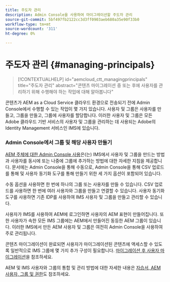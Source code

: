 ```yaml
---
title: 주도자 관리
description: Admin Console을 사용하여 마이그레이션할 주도자 관리
source-git-commit: 5bf497fb2122cc3d3ff0903aeb680a35e90f33b0
workflow-type: tm+mt
source-wordcount: '311'
ht-degree: 0%

---
```



# 주도자 관리 {#managing-principals}

>[!CONTEXTUALHELP]
>id="aemcloud_ctt_managingprincipals"
>title="주도자 관리"
>abstract="콘텐츠 마이그레이션 중 또는 후에 사용자를 관리하기 위해 수행해야 하는 작업에 대해 알아봅니다"

콘텐츠가 AEM as a Cloud Service 클라우드 환경으로 전송되기 전에 Admin Console에서 수행할 수 있는 작업이 몇 가지 있습니다.  사용자 및 그룹은 사용자를 만들고, 그룹을 만들고, 그룹에 사용자를 할당합니다. 이러한 사용자 및 그룹은 모든 Adobe 클라우드 기반 서비스의 사용자 및 그룹을 관리하는 데 사용되는 Adobe의 Identity Management 서비스인 IMS에 있습니다.

### Admin Console에서 그룹 및 해당 사용자 만들기

[AEM 주체에 대한 Admin Console 사용](https://experienceleague.adobe.com/en/docs/experience-manager-cloud-service/content/security/ims-support#how-to-set-up)은(는) IMS에서 사용자 및 그룹을 만드는 방법과 사용자를 동시에 또는 나중에 그룹에 추가하는 방법에 대한 자세한 지침을 제공합니다.  문서에는 Admin Console을 통해 수동으로, Admin Console을 통해 CSV 업로드를 통해 및 사용자 동기화 도구를 통해 만들기 위한 세 가지 옵션이 포함되어 있습니다.

수동 옵션을 사용하면 한 번에 하나의 그룹 또는 사용자를 만들 수 있습니다. CSV 업로드를 사용하면 한 번에 여러 사용자와 그룹을 만들고 연결할 수 있습니다. 사용자 동기화 도구를 사용하면 기존 IDP를 사용하여 IMS 사용자 및 그룹을 만들고 관리할 수 있습니다.

사용자가 IMS를 사용하여 AEM에 로그인하면 사용자의 AEM 표현이 만들어집니다.  또한 사용자가 속한 모든 IMS 그룹에는 AEM에서 만들어진 동등한 AEM 그룹이 있습니다.  이러한 IMS에서 만든 AEM 사용자 및 그룹은 여전히 Admin Console을 사용하여 주로 관리됩니다.

콘텐츠 마이그레이션이 완료되면 사용자가 마이그레이션된 콘텐츠에 액세스할 수 있도록 일반적으로 IMS 그룹에 몇 가지 추가 구성이 필요합니다.  [마이그레이션 후 사용자 마이그레이션](/help/journey-migration/managing-principals-after-migration.md)을 참조하세요.

AEM 및 IMS 사용자와 그룹의 통합 및 관리 방법에 대한 자세한 내용은 [자습서, AEM 사용자, 그룹 및 권한](https://experienceleague.adobe.com/en/docs/experience-manager-learn/cloud-service/accessing/aem-users-groups-and-permissions)도 참조하세요.